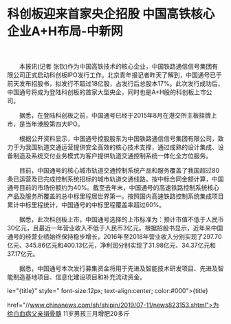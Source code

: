 # 科创板迎来首家央企招股 中国高铁核心企业A+H布局-中新网

　　

　　本报讯(记者 张钦)作为中国高铁技术的核心企业，中国铁路通信信号集团有限公司正式启动科创板IPO发行工作。北京青年报记者昨天了解到，中国通号已于前天发布招股书，拟发行不超过18亿股，占发行后总股本17%。此次发行成功后，中国通号将成为登陆科创板的首家大型央企，同时也是A+H股的科创板上市公司。

　　据悉，在登陆科创板之前，中国通号已经于2015年8月在港交所主板挂牌上市，是当年港股第四大IPO。

　　根据公开资料显示，中国通号控股股东为中国铁路通信信号集团有限公司，致力于为我国轨道交通运营提供安全高效的核心技术支撑，通过成熟的设计集成、设备制造及系统交付业务模式为客户提供轨道交通控制系统一体化全方位服务。

　　目前，中国通号的核心城市轨道交通控制系统产品和服务覆盖了我国超过80条已运营及已完成控制系统招标的城市轨道交通线路。按中标合同金额计算，中国通号目前的市场份额约为40%。截至去年末，中国通号的高速铁路控制系统核心产品及服务所覆盖的总中标里程居世界第一。按照国内高速铁路控制系统集成项目累计中标里程统计，中国通号的中标里程覆盖率超过60%。

　　据悉，此次科创板上市，中国通号选择的上市标准为：预计市值不低于人民币30亿元，且最近一年营业收入不低于人民币3亿元。根据招股书显示，近年来中国通号的经营业绩始终保持稳步增长，2016年至2018年营业收入分别实现了297.70亿元、345.86亿元和400.13亿元，净利润分别实现了31.98亿元、34.37亿元和37.17亿元。

　　据悉，中国通号本次发行募集资金将用于先进及智能技术研发项目、先进及智能制造基地项目、信息化建设项目和补充流动资金。

le="{title}" style=" font-size:12px; text-align:center; color:#000">{title}

href="//www.chinanews.com/sh/shipin/2019/07-11/news823153.shtml">为给白血病父亲捐骨髓 11岁男孩三月增肥20多斤
